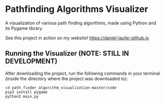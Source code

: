 # Pathfinding Algorithms Visualizer
A visualization of various path finding algorithms, made using Python and its Pygame library. 

See this project in action on my website! https://daniel-laufer.github.io

## Running the Visualizer (NOTE: STILL IN DEVELOPMENT)
After downloading the project, run the following commands in your terminal (inside the directory where the project was downloaded to): 

`cd path_finder_algorithm_visualization-master/code` <br/>
`pip3 install pygame` <br/>
`python3 main.py`
 
